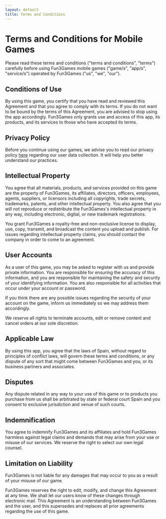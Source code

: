 ```yaml
---
layout: default
title: Terms and Conditions
---
```


# Terms and Conditions for Mobile Games

Please read these terms and conditions ("terms and conditions", "terms") carefully before using Fun3Games mobile games ("game/s", "app/s", "service/s") operated by Fun3Games ("us", "we", "our").

## Conditions of Use

By using this game, you certify that you have read and reviewed this Agreement and that you agree to comply with its terms. If you do not want to be bound by the terms of this Agreement, you are advised to stop using the app accordingly. Fun3Games only grants use and access of this app, its products, and its services to those who have accepted its terms.

## Privacy Policy

Before you continue using our games, we advise you to read our privacy policy [here](privacy.md) regarding our user data collection. It will help you better understand our practices.

## Intellectual Property

You agree that all materials, products, and services provided on this game are the property of Fun3Games, its affiliates, directors, officers, employees, agents, suppliers, or licensors including all copyrights, trade secrets, trademarks, patents, and other intellectual property. You also agree that you will not reproduce or redistribute the Fun3Games's intellectual property in any way, including electronic, digital, or new trademark registrations.

You grant Fun3Games a royalty-free and non-exclusive license to display, use, copy, transmit, and broadcast the content you upload and publish. For issues regarding intellectual property claims, you should contact the company in order to come to an agreement.

## User Accounts

As a user of this game, you may be asked to register with us and provide private information. You are responsible for ensuring the accuracy of this information, and you are responsible for maintaining the safety and security of your identifying information. You are also responsible for all activities that occur under your account or password.

If you think there are any possible issues regarding the security of your account on the game, inform us immediately so we may address them accordingly.

We reserve all rights to terminate accounts, edit or remove content and cancel orders at our sole discretion.

## Applicable Law

By using this app, you agree that the laws of Spain, without regard to principles of conflict laws, will govern these terms and conditions, or any dispute of any sort that might come between Fun3Games and you, or its business partners and associates.

## Disputes

Any dispute related in any way to your use of this game or to products you purchase from us shall be arbitrated by state or federal court Spain and you consent to exclusive jurisdiction and venue of such courts.

## Indemnification

You agree to indemnify Fun3Games and its affiliates and hold Fun3Games harmless against legal claims and demands that may arise from your use or misuse of our services. We reserve the right to select our own legal counsel.

## Limitation on Liability

Fun3Games is not liable for any damages that may occur to you as a result of your misuse of our game.

Fun3Games reserves the right to edit, modify, and change this Agreement at any time. We shall let our users know of these changes through electronic mail. This Agreement is an understanding between Fun3Games and the user, and this supersedes and replaces all prior agreements regarding the use of this game.

